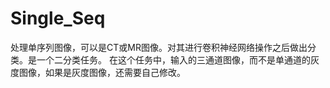 # Single_Seq
处理单序列图像，可以是CT或MR图像。对其进行卷积神经网络操作之后做出分类。是一个二分类任务。 在这个任务中，输入的三通道图像，而不是单通道的灰度图像，如果是灰度图像，还需要自己修改。
